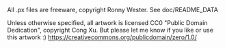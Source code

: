 All .px files are freeware, copyright Ronny Wester. See doc/README_DATA

Unless otherwise specified, all artwork is licensed CC0 "Public Domain Dedication", copyright Cong Xu.
But please let me know if you like or use this artwork :)
https://creativecommons.org/publicdomain/zero/1.0/
